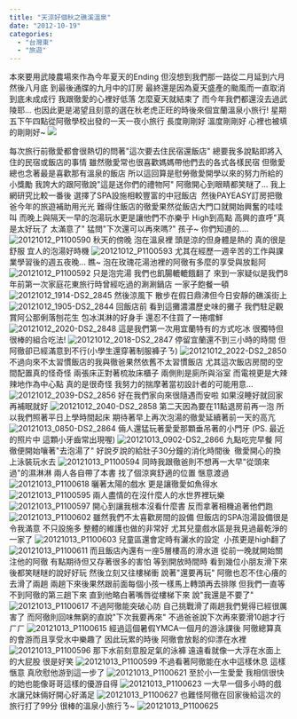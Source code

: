 ```yaml
---
title: "天涼好個秋之礁溪溫泉"
date: "2012-10-19"
categories: 
  - "台灣東"
  - "旅遊"
---
```


本來要用武陵農場來作為今年夏天的Ending 但沒想到我們那一路從二月延到六月然後八月底 到最後通牒的九月中的訂房 最終還是因為夏天盛產的颱風而一直取消 到底未成成行 我跟徹愛的心裡好低落 怎麼夏天就結束了 而今年我們都還沒去過武陵耶... 也因此更是渴望且刻意的選在秋老虎正旺的時後來個宜蘭溫泉小旅行! 星期五下午四點從阿徹學校出發的一天一夜小旅行 長度剛剛好 溫度剛剛好 心裡也被填的剛剛好~ ![](images/8095837907_aa51d56dc9.jpg)

每次旅行前徹愛都會很熱切的問著"這次要去住民宿還飯店" 總要我多說點即將入住的民宿或飯店的事情 雖然徹愛常也很喜歡媽媽帶他們去的各式各樣民宿 但徹愛總也念著最是喜歡那有溫泉的飯店 所以這回算是慰勞徹愛開學以來的努力所給的小獎勵 我誇大的跟阿徹說"這是送你們的禮物阿" 阿徹開心到眼睛都笑瞇了... 我上網研究比較一番後 選擇了SPA設施相較豐富的中冠飯店  然後PAYEASY訂房把徹爸今年的旅遊補助用光光 難得住飯店的徹愛果然從飯店大門口就開始興奮的哇哇叫 而晚上與隔天一早的泡湯玩水更是讓他們不亦樂乎 High到高點 高興的直呼"真是太好玩了 太滿意了" 猛問"下次還可以再來嗎?" 孩子~ 你們知道的.... ![20121012_P1100590](images/8095847074_36c82efac9.jpg) 秋天的傍晚 泡在溫泉裡 頭是涼的但身體是熱的 真的很是舒服 宜人的泡湯好時機 ![20121012_P1100593](images/8095846766_806e49e428.jpg) 尤其在經歷一週辛苦的工作與課業學習後的週五夜晚... 瞧~ 泡在玫瑰花湯池裡的阿徹有多麼的享受與放鬆阿 ![20121012_P1100592](images/8095846912_3031500425.jpg) 只是泡完湯 我們也飢腸轆轆餓翻了 來到一家疑似是我們8年前第一次家庭花東旅行時曾經吃過的涮涮鍋店 一家子飽餐一頓 ![20121012_1914-DS2_2845](images/8095846524_4b6a5971a7.jpg) 然後涼風下 散步在假日鼎沸但今日安靜的礁溪街上 ![20121012_1905-DS2_2844](images/8095846640_4169969a63.jpg) 回飯店前 看到這攤濃濃歷史味的攤子 我們駐足觀賞阿公那俐落刨花生 包冰淇淋的好身手 還忍不住買了一捲嚐鮮 ![20121012_2020-DS2_2848](images/8095846222_ec3a1c6cd5.jpg) 這是我們第一次用宜蘭特有的方式吃冰 很獨特但很棒的組合吃法! ![20121012_2018-DS2_2847](images/8095846394_8b07d56db6.jpg) 停留宜蘭還不到三小時的時間 但阿徹卻已經滿意到不行(小學生還穿著制服褲子ㄋ) ![20121012_2022-DS2_2850](images/8095846070_c1ec4c31a4.jpg) 不過向來不太習慣飯店的我與徹爸果然依舊不太習慣飯店 尤其這次飯店房間的空間配置真的怪奇怪 兩張床正對著梳妝床櫃子 兩側則是廁所與浴室 而電視更是大辣辣地作為中心點 真的是很奇怪 我努力的揣摩著當初設計者的可能用意... ![20121012_2039-DS2_2856](images/8095839505_67f5ce50fa.jpg) 好在我們家向來很隨遇而安啦 如果沒睡好就回家再補眠就好 ![20121012_2040-DS2_2858](images/8095845356_ed57990ff5.jpg) 第二天因為要在11點退房前再一泡 所以我們照著平日上學時間起床 期待著早上再次泡湯的徹愛延續著前一天的高亢 ![20121013_0850-DS2_2864](images/8095839103_3de1d939db.jpg) 倆人還猛玩著愛愛那顆垂吊著的小門牙 (PS. 最近的照片中 這顆小牙齒常出現喔) ![20121013_0902-DS2_2866](images/8095838839_d86061ec7e.jpg) 九點吃完早餐 阿徹便開始嚷著"去泡湯了" 好說歹說的給肚子30分鐘的消化時間後  徹愛開心的換上泳裝玩水去 ![20121013_P1100594](images/8095844788_5a601e7bb8.jpg) 同時我跟徹爸則不想再一大早"從頭來過"的濕淋淋 兩人各自帶了本書 找了個涼爽舒適的位置 愜意渡過 ![20121013_P1100618](images/8095836489_776b515e55.jpg) 曬著太陽的戲水 更是讓徹愛如魚得水 ![20121013_P1100595](images/8095844638_03f78558bd.jpg) 兩人盡情的在沒什麼人的水世界裡玩樂 ![20121013_P1100597](images/8095844380_c43981e931.jpg) 開心到讓我根本沒看什麼書 反而拿著相機追著他們跑 ![20121013_P1100602](images/8095837779_0b3e4dde15.jpg) 雖然我們不太喜歡房間的設備 但飯店的SPA泡湯設備很是令我滿意 不只設施多 整體的維護也做的非常好 尤其兒童戲水區是我見過最乾淨的一家了 ![20121013_P1100603](images/8095843722_a98c83503f.jpg) 兒童區還會定時有灑水的設定  小孩更是high翻了 ![20121013_P1100611](images/8095837203_b6bf5426b9.jpg) 而且飯店內還有一座5層樓高的滑水道 從前一晚就開始關注他的阿徹 有點期待但又存著很多的害怕 等到開放時間時 看到幾位小朋友滑下來後都笑瞇瞇的說好好玩 然後立刻又往樓梯衝 說著"還要再玩" 阿徹也忍不住心癢的去滑了兩趟 兩趟下來後果然跟前面每個小孩一樣馬上轉頭再去排隊 但我們一直等不到阿徹的第三趟下來 直到他略白著嘴唇從樓梯下來 說"我還是不要了" ![20121013_P1100617](images/8095842692_5bcf1b58cc.jpg) 不過阿徹能突破心防 自己挑戰滑了兩趟我們覺得已經很厲害了 而阿徹則回味無窮的直說"下次我要再來" 不過爸爸說下次再來要滑10趟才行 ㄏㄏ ![20121013_P1100615](images/8095836913_375f1075f0.jpg) 經過這個暑假YMCA一個月的游泳課後 阿徹總算真的會游而且享受水中樂趣了 因此玩累的時後 阿徹會放鬆的仰漂在水裡 ![20121013_P1100596](images/8095838379_f698de6ffd.jpg) 那下水前刻意股足氣的泳褲 遠遠看就像一大浮在水面上的大屁股 很是好笑 ![20121013_P1100599](images/8095838043_d3aa9bcb45.jpg) 不過看著阿徹能在水中這樣休息 這樣愜意 真欣慰他游到這一步了 ![20121013_P1100621](images/8095842276_726cdbf62f.jpg) 至於小一生愛愛 我相信很快的她也能像哥哥這樣的優游自得 ![20121013_P1100623](images/8095842118_5098e80978.jpg) 一大早一個多小時的戲水讓兄妹倆好開心好滿足 ![20121013_P1100627](images/8095841606_e2d764e51e.jpg) 也難怪阿徹在回家後給這次的旅行打了99分 很棒的溫泉小旅行ㄋ~ ![20121013_P1100625](images/8095841860_6da72ea9e1.jpg)
